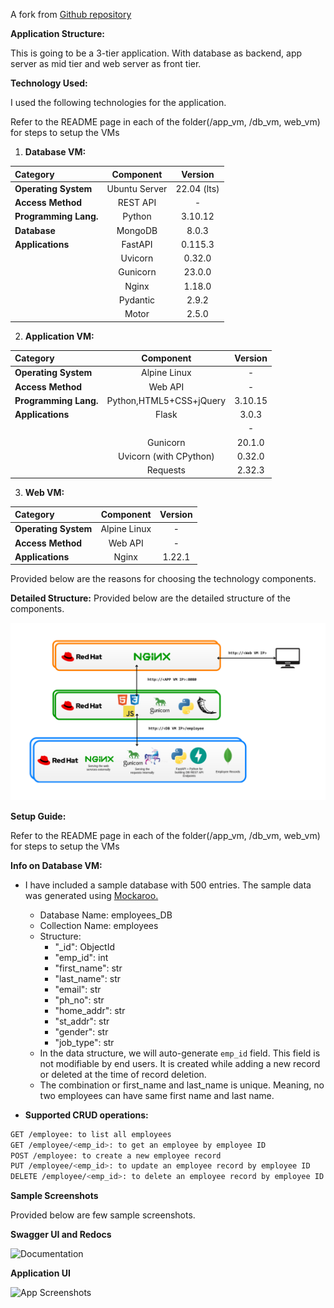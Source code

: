 A fork from [Github repository](https://github.com/sajaldebnath/demo-3-tier-app)

**Application Structure:**

This is going to be a 3-tier application. With database as backend, app server as mid tier and web server as front tier.

**Technology Used:**

I used the following technologies for the application.

Refer to the README page in each of the folder(/app_vm, /db_vm, web_vm) for steps to setup the VMs

1. **Database VM:**

| **Category**         | **Component**                  | **Version**     |
|:---------------------|:------------------------------:|:---------------:|
| **Operating System** | Ubuntu Server                  | 22.04 (lts)     |
| **Access Method**    | REST API                       | -               |
| **Programming Lang.**| Python                         | 3.10.12         |
| **Database**         | MongoDB                        | 8.0.3           |
| **Applications**     | FastAPI                        | 0.115.3         |
|                      | Uvicorn                        | 0.32.0          |
|                      | Gunicorn                       | 23.0.0          |
|                      | Nginx                          | 1.18.0          |
|                      | Pydantic                       | 2.9.2           |
|                      | Motor                          | 2.5.0           |


2. **Application VM:**

| **Category**         | **Component**                  | **Version**     |
|:---------------------|:------------------------------:|:---------------:|
| **Operating System** | Alpine Linux                   | -               |
| **Access Method**    | Web API                        | -               |
| **Programming Lang.**| Python,HTML5+CSS+jQuery        | 3.10.15         |
| **Applications**     | Flask                          | 3.0.3           |
|                      |               | -               |
|                      | Gunicorn                       | 20.1.0          |
|                      | Uvicorn (with CPython)         | 0.32.0          |
|                      | Requests                       | 2.32.3          |


3. **Web VM:**

| **Category**         | **Component**                  | **Version**     |
|:---------------------|:------------------------------:|:---------------:|
| **Operating System** | Alpine Linux                   | -               |
| **Access Method**    | Web API                        | -               |
| **Applications**     | Nginx                          | 1.22.1          |


Provided below are the reasons for choosing the technology components.

**Detailed Structure:**
Provided below are the detailed structure of the components.

![Architecture Diagram](https://raw.githubusercontent.com/wj-tan/demo-3-tier-app/rhel/architecture_diagram_v2.5.png)


**Setup Guide:**

Refer to the README page in each of the folder(/app_vm, /db_vm, web_vm) for steps to setup the VMs

**Info on Database VM:**

- I have included a sample database with 500 entries. The sample data was generated using [Mockaroo.](https://www.mockaroo.com/)
  - Database Name: employees\_DB
  - Collection Name: employees
  - Structure:
    - "\_id": ObjectId
    - "emp\_id": int
    - "first\_name": str
    - "last\_name": str
    - "email": str
    - "ph\_no": str
    - "home\_addr": str
    - "st\_addr": str
    - "gender": str
    - "job\_type": str
  - In the data structure, we will auto-generate `emp_id` field. This field is not modifiable by end users. It is created while adding a new record or deleted at the time of record deletion.
  - The combination or first_name and last_name is unique. Meaning, no two employees can have same first name and last name.

- **Supported CRUD operations:**

```bash
GET /employee: to list all employees
GET /employee/<emp_id>: to get an employee by employee ID
POST /employee: to create a new employee record
PUT /employee/<emp_id>: to update an employee record by employee ID
DELETE /employee/<emp_id>: to delete an employee record by employee ID
```
**Sample Screenshots**

Provided below are few sample screenshots.

**Swagger UI and Redocs**

![Documentation](https://user-images.githubusercontent.com/11576892/226115519-5c1baf4e-f780-4217-932f-37c3aa1058db.gif)

**Application UI**

![App Screenshots](https://user-images.githubusercontent.com/11576892/226115529-2eec25bd-1746-47f1-a7f3-4c92d2f8fb5e.gif)

